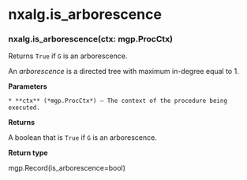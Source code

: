 # nxalg.is_arborescence


### nxalg.is_arborescence(ctx: mgp.ProcCtx)
Returns `True` if `G` is an arborescence.

An *arborescence* is a directed tree with maximum in-degree equal to 1.


**Parameters**

    * **ctx** (*mgp.ProcCtx*) – The context of the procedure being executed.



**Returns**

A boolean that is `True` if `G` is an arborescence.



**Return type**

mgp.Record(is_arborescence=bool)
